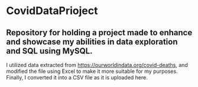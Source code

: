 # CovidDataPrioject
## Repository for holding a project made to enhance and showcase my abilities in data exploration and SQL using MySQL.
I utilized data extracted from https://ourworldindata.org/covid-deaths, and modified the file using Excel to make
it more suitable for my purposes. Finally, I converted it into a CSV file as it is uploaded here.
